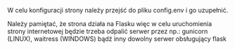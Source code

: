 W celu konfiguracji strony należy przejść do pliku config.env i go uzupełnić.

Należy pamiętać, że strona działa na Flasku więc w celu uruchomienia strony internetowej będzie trzeba odpalić serwer przez np.:
gunicorn (LINUX), waitress (WINDOWS) bądź inny dowolny serwer obsługujący flask
